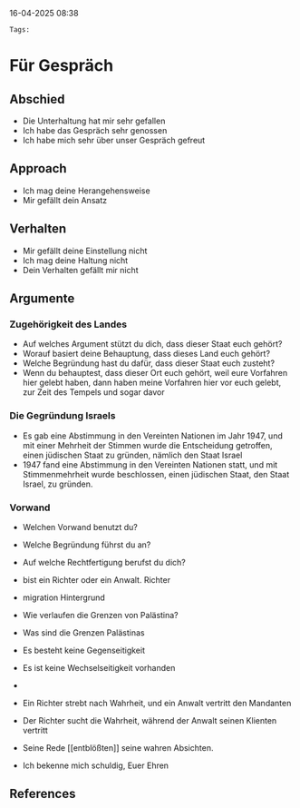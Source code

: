
16-04-2025 08:38


	Tags:  

# Für Gespräch


## Abschied
- Die Unterhaltung hat mir sehr gefallen
- Ich habe das Gespräch sehr genossen
- Ich habe mich sehr über unser Gespräch gefreut
## Approach
- Ich mag deine Herangehensweise
- Mir gefällt dein Ansatz
## Verhalten
- Mir gefällt deine Einstellung nicht
- Ich mag deine Haltung nicht
- Dein Verhalten gefällt mir nicht
## Argumente
### Zugehörigkeit des Landes
- Auf welches Argument stützt du dich, dass dieser Staat euch gehört?
- Worauf basiert deine Behauptung, dass dieses Land euch gehört?
- Welche Begründung hast du dafür, dass dieser Staat euch zusteht?
- Wenn du behauptest, dass dieser Ort euch gehört, weil eure Vorfahren hier gelebt haben, dann haben meine Vorfahren hier vor euch gelebt, zur Zeit des Tempels und sogar davor
### Die Gegründung Israels
- Es gab eine Abstimmung in den Vereinten Nationen im Jahr 1947, und mit einer Mehrheit der Stimmen wurde die Entscheidung getroffen, einen jüdischen Staat zu gründen, nämlich den Staat Israel
- 1947 fand eine Abstimmung in den Vereinten Nationen statt, und mit Stimmenmehrheit wurde beschlossen, einen jüdischen Staat, den Staat Israel, zu gründen.

### Vorwand
- Welchen Vorwand benutzt du?
- Welche Begründung führst du an?
- Auf welche Rechtfertigung berufst du dich?

- bist ein Richter oder ein Anwalt. Richter
- migration Hintergrund
- Wie verlaufen die Grenzen von Palästina?
- Was sind die Grenzen Palästinas
- Es besteht keine Gegenseitigkeit
- Es ist keine Wechselseitigkeit vorhanden
- 
- Ein Richter strebt nach Wahrheit, und ein Anwalt vertritt den Mandanten
- Der Richter sucht die Wahrheit, während der Anwalt seinen Klienten vertritt

 - Seine Rede [[entblößten]] seine wahren Absichten.
- Ich bekenne mich schuldig, Euer Ehren
## References
